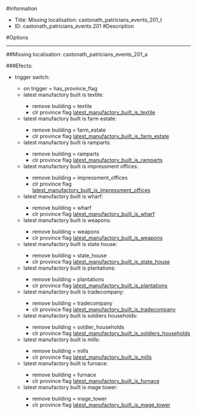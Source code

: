 #Information
 - Title: Missing localisation: castonath_patricians_events_201_t
 - ID: castonath_patricians_events.201
#Description

#Options

___
##Missing localisation: castonath_patricians_events_201_a

###Efects:<ul><li>trigger switch:</li><ul><li>on trigger = has_province_flag</li><li>latest manufactory built is textile:</li><ul><li>remove building = textile</li><li>clr province flag [latest_manufactory_built_is_textile](../flags/latest_manufactory_built_is_textile.md)</li></ul><li>latest manufactory built is farm estate:</li><ul><li>remove building = farm_estate</li><li>clr province flag [latest_manufactory_built_is_farm_estate](../flags/latest_manufactory_built_is_farm_estate.md)</li></ul><li>latest manufactory built is ramparts:</li><ul><li>remove building = ramparts</li><li>clr province flag [latest_manufactory_built_is_ramparts](../flags/latest_manufactory_built_is_ramparts.md)</li></ul><li>latest manufactory built is impressment offices:</li><ul><li>remove building = impressment_offices</li><li>clr province flag [latest_manufactory_built_is_impressment_offices](../flags/latest_manufactory_built_is_impressment_offices.md)</li></ul><li>latest manufactory built is wharf:</li><ul><li>remove building = wharf</li><li>clr province flag [latest_manufactory_built_is_wharf](../flags/latest_manufactory_built_is_wharf.md)</li></ul><li>latest manufactory built is weapons:</li><ul><li>remove building = weapons</li><li>clr province flag [latest_manufactory_built_is_weapons](../flags/latest_manufactory_built_is_weapons.md)</li></ul><li>latest manufactory built is state house:</li><ul><li>remove building = state_house</li><li>clr province flag [latest_manufactory_built_is_state_house](../flags/latest_manufactory_built_is_state_house.md)</li></ul><li>latest manufactory built is plantations:</li><ul><li>remove building = plantations</li><li>clr province flag [latest_manufactory_built_is_plantations](../flags/latest_manufactory_built_is_plantations.md)</li></ul><li>latest manufactory built is tradecompany:</li><ul><li>remove building = tradecompany</li><li>clr province flag [latest_manufactory_built_is_tradecompany](../flags/latest_manufactory_built_is_tradecompany.md)</li></ul><li>latest manufactory built is soldiers households:</li><ul><li>remove building = soldier_households</li><li>clr province flag [latest_manufactory_built_is_soldiers_households](../flags/latest_manufactory_built_is_soldiers_households.md)</li></ul><li>latest manufactory built is mills:</li><ul><li>remove building = mills</li><li>clr province flag [latest_manufactory_built_is_mills](../flags/latest_manufactory_built_is_mills.md)</li></ul><li>latest manufactory built is furnace:</li><ul><li>remove building = furnace</li><li>clr province flag [latest_manufactory_built_is_furnace](../flags/latest_manufactory_built_is_furnace.md)</li></ul><li>latest manufactory built is mage tower:</li><ul><li>remove building = mage_tower</li><li>clr province flag [latest_manufactory_built_is_mage_tower](../flags/latest_manufactory_built_is_mage_tower.md)</li></ul></ul></ul>

